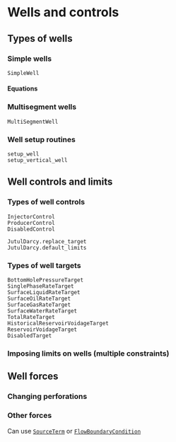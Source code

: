 # Wells and controls

## Types of wells

### Simple wells

```@docs
SimpleWell
```

#### Equations

### Multisegment wells

```@docs
MultiSegmentWell
```

### Well setup routines

```@docs
setup_well
setup_vertical_well
```

## Well controls and limits

### Types of well controls

```@docs
InjectorControl
ProducerControl
DisabledControl
```

```@docs
JutulDarcy.replace_target
JutulDarcy.default_limits
```

### Types of well targets

```@docs
BottomHolePressureTarget
SinglePhaseRateTarget
SurfaceLiquidRateTarget
SurfaceOilRateTarget
SurfaceGasRateTarget
SurfaceWaterRateTarget
TotalRateTarget
HistoricalReservoirVoidageTarget
ReservoirVoidageTarget
DisabledTarget
```

### Imposing limits on wells (multiple constraints)

## Well forces

### Changing perforations

### Other forces

Can use [`SourceTerm`](@ref) or [`FlowBoundaryCondition`](@ref)
